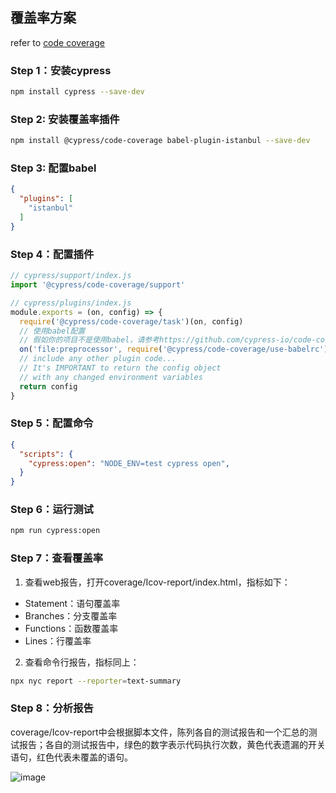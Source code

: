 ## 覆盖率方案
refer to [code coverage](https://docs.cypress.io/guides/tooling/code-coverage#Introduction)
### Step 1：安装cypress
```bash
npm install cypress --save-dev
```

### Step 2: 安装覆盖率插件
```bash
npm install @cypress/code-coverage babel-plugin-istanbul --save-dev
```

### Step 3: 配置babel
```json
{
  "plugins": [
    "istanbul"
  ]
}
```

### Step 4：配置插件
```js
// cypress/support/index.js
import '@cypress/code-coverage/support'

// cypress/plugins/index.js
module.exports = (on, config) => {
  require('@cypress/code-coverage/task')(on, config)
  // 使用babel配置
  // 假如你的项目不是使用babel，请参考https://github.com/cypress-io/code-coverage#alternative-for-unit-tests
  on('file:preprocessor', require('@cypress/code-coverage/use-babelrc'))
  // include any other plugin code...
  // It's IMPORTANT to return the config object
  // with any changed environment variables
  return config
}
```

### Step 5：配置命令
```JSON
{
  "scripts": {
    "cypress:open": "NODE_ENV=test cypress open",
  }
}
```

### Step 6：运行测试
```bash
npm run cypress:open
```

### Step 7：查看覆盖率
1. 查看web报告，打开coverage/Icov-report/index.html，指标如下：
  - Statement：语句覆盖率
  - Branches：分支覆盖率
  - Functions：函数覆盖率
  - Lines：行覆盖率

2. 查看命令行报告，指标同上：
```bash
npx nyc report --reporter=text-summary
```

### Step 8：分析报告
coverage/Icov-report中会根据脚本文件，陈列各自的测试报告和一个汇总的测试报告；各自的测试报告中，绿色的数字表示代码执行次数，黄色代表遗漏的开关语句，红色代表未覆盖的语句。

![image](/uploads/7668779a188f76adaf6154472e21fdd9/image.png)